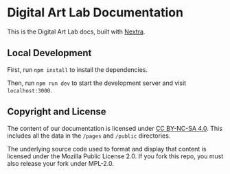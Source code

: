 # Digital Art Lab Documentation 

This is the Digital Art Lab docs, built with [Nextra](https://nextra.site).

## Local Development

First, run `npm install` to install the dependencies.

Then, run `npm run dev` to start the development server and visit `localhost:3000`.

## Copyright and License

The content of our documentation is licensed under [CC BY-NC-SA 4.0](https://creativecommons.org/licenses/by-nc-sa/4.0/). This includes all the data in the `/pages` and `/public` directories.

The underlying source code used to format and display that content is licensed under the Mozilla Public License 2.0. If you fork this repo, you must also release your fork under MPL-2.0.
